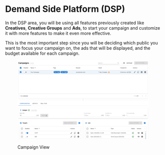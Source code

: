 # Demand Side Platform (DSP)

In the DSP area, you will be using all features previously created like **Creatives**, **Creative Groups** and **Ads**, to start your campaign and customize it with more features to make it even more effective.

This is the most important step since you will be deciding which public you want to focus your campaign on, the ads that will be displayed, and the budget available for each campaign.

<figure><img src="../../.gitbook/assets/image (437) (1).png" alt=""><figcaption><p>Campaign View</p></figcaption></figure>
